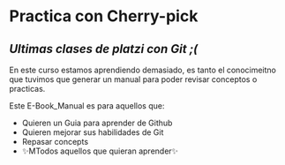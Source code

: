 # Practica con Cherry-pick
## _Ultimas clases de platzi con Git ;(_

En este curso estamos aprendiendo demasiado, es tanto el conocimeitno que tuvimos que generar un manual para poder revisar conceptos o practicas.

Este E-Book_Manual es para aquellos que:
- Quieren un Guia para aprender de Github
- Quieren mejorar sus habilidades de Git
- Repasar concepts
- ✨MTodos aquellos que quieran aprender✨
